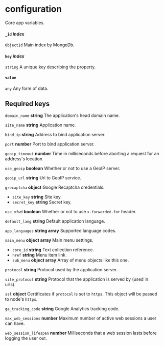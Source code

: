 # configuration
Core app variables.

#### `_id` *index*
`ObjectId` Main index by MongoDb.

#### `key` *index*
`string` A unique key describing the property.

#### `value`
`any` Any form of data.

## Required keys
`domain_name` **string** The application's head domain name.

`site_name` **string** Application name.

`bind_ip` **string** Address to bind application server.

`port` **number** Port to bind application server.

`geoip_timeout` **number** Time in milliseconds before aborting a request for an address's location.

`use_geoip` **boolean** Whether or not to use a GeoIP server.

`geoip_url` **string** Url to GeoIP service.

`grecaptcha` **object** Google Recaptcha credentials.
   * `site_key` **string** Site key.
   * `secret_key` **string** Secret key.

`use_xfwd` **boolean** Whether or not to use `x-forwarded-for` header.

`default_lang` **string** Default application language.

`app_languages` **string array** Supported language codes.

`main_menu` **object array** Main menu settings.
   * `core_id` **string** Text collection reference.
   * `href` **string** Menu item link.
   * `sub_menu` **object array** Array of menu objects like this one.

`protocol` **string** Protocol used by the application server.

`site_protocol` **string** Protocol that the application is served by (used in urls).

`ssl` **object** Certificates if `protocol` is set to `https`. This object will be passed to node's `https`.

`ga_tracking_code` **string** Google Analytics tracking code.

`max_web_sessions` **number** Maximum number of active web sessions a user can have.

`web_session_lifespan` **number** Milliseconds that a web session lasts before logging the user out.
